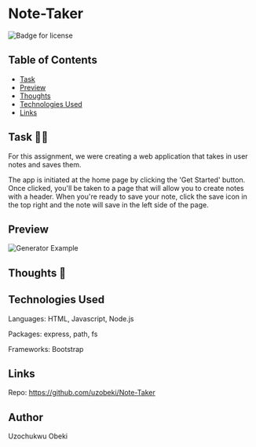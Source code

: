 # Note-Taker

  ![Badge for license](https://img.shields.io/badge/license-MIT-blue)<br/>


  ## Table of Contents
  * [Task](#task)
  * [Preview](#preview)
  * [Thoughts](#thoughts)
  * [Technologies Used](#technologies)
  * [Links](#links)

## Task :man_technologist:
For this assignment, we were creating a web application that takes in user notes and saves them. 

The app is initiated at the home page by clicking the 'Get Started' button. Once clicked, you'll be taken to a page that will allow you to create notes with a header. When you're ready to save your note, click the save icon in the top right and the note will save in the left side of the page.

## Preview

![Generator Example](README-items/Generator.gif)



## Thoughts :thinking:


## Technologies Used
Languages: HTML, Javascript, Node.js

Packages: express, path, fs

Frameworks: Bootstrap

## Links
Repo: https://github.com/uzobeki/Note-Taker<br>



## Author
Uzochukwu Obeki